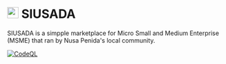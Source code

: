 # <img src="https://github.com/sensnerd/siusada/blob/main/static/icons/siusada.png?raw=true" width="26" height="26"> SIUSADA

SIUSADA is a simpple marketplace for Micro Small and Medium Enterprise (MSME) that ran by Nusa Penida's local community.

[![CodeQL](https://github.com/sensnerd/siusada/actions/workflows/codeql-analysis.yml/badge.svg)](https://github.com/sensnerd/siusada/actions/workflows/codeql-analysis.yml)







